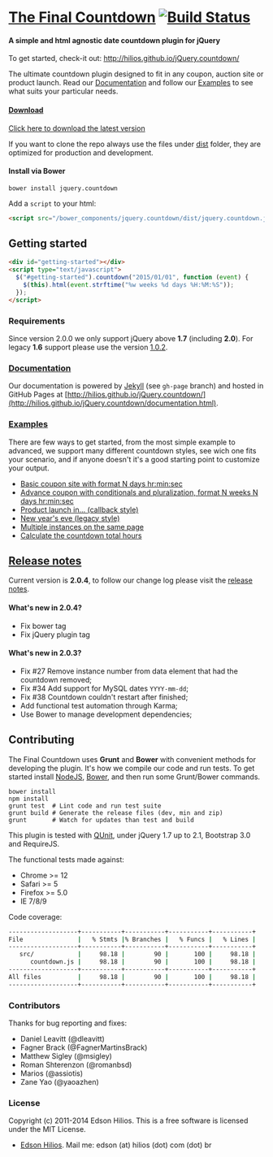 # [The Final Countdown](http://hilios.github.io/jQuery.countdown/) [![Build Status](https://travis-ci.org/hilios/jQuery.countdown.svg)](https://travis-ci.org/hilios/jQuery.countdown)

#### A simple and html agnostic date countdown plugin for jQuery

To get started, check-it out: http://hilios.github.io/jQuery.countdown/

The ultimate countdown plugin designed to fit in any coupon, auction site or product launch. Read our [Documentation](http://hilios.github.io/jQuery.countdown/documentation.html) and follow our [Examples](http://hilios.github.io/jQuery.countdown/examples.html) to see what suits your particular needs.

#### [Download](https://github.com/hilios/jQuery.countdown/releases/download/2.0.4/jquery.countdown-2.0.4.zip)

[Click here to download the latest version](https://github.com/hilios/jQuery.countdown/releases/download/2.0.4/jquery.countdown-2.0.4.zip)

If you want to clone the repo always use the files under [dist](https://github.com/hilios/jQuery.countdown/tree/master/dist) folder, they are optimized for production and development.

#### Install via Bower

```
bower install jquery.countdown
```

Add a `script` to your html:

```html
<script src="/bower_components/jquery.countdown/dist/jquery.countdown.js"></script>
```

## Getting started

```html
<div id="getting-started"></div>
<script type="text/javascript">
  $("#getting-started").countdown("2015/01/01", function (event) {
    $(this).html(event.strftime("%w weeks %d days %H:%M:%S"));
  });
</script>
```

### Requirements

Since version 2.0.0 we only support jQuery above **1.7** (including **2.0**). For legacy **1.6** support please use the version [1.0.2](https://github.com/hilios/jQuery.countdown/releases/download/1.0.2/jquery.countdown-1.0.2.zip).

### [Documentation](http://hilios.github.io/jQuery.countdown/documentation.html)

Our documentation is powered by [Jekyll](http://jekyllrb.com/) (see `gh-page` branch) and hosted in GitHub Pages at [http://hilios.github.io/jQuery.countdown/](http://hilios.github.io/jQuery.countdown/documentation.html).

### [Examples](http://hilios.github.io/jQuery.countdown/examples.html)

There are few ways to get started, from the most simple example to advanced, we support many different countdown styles, see wich one fits your scenario, and if anyone doesn't it's a good starting point to customize your output.

- [Basic coupon site with format N days hr:min:sec](http://hilios.github.io/jQuery.countdown/examples/basic-coupon-site.html)
- [Advance coupon with conditionals and pluralization, format N weeks N days hr:min:sec](http://hilios.github.io/jQuery.countdown/examples/advanced-coupon-site.html)
- [Product launch in... (callback style)](http://hilios.github.io/jQuery.countdown/examples/website-launch.html)
- [New year's eve (legacy style)](http://hilios.github.io/jQuery.countdown/examples/legacy-style.html)
- [Multiple instances on the same page](http://hilios.github.io/jQuery.countdown/examples/multiple-instances.html)
- [Calculate the countdown total hours](http://hilios.github.io/jQuery.countdown/examples/show-total-hours.html)

## [Release notes](https://github.com/hilios/jQuery.countdown/releases)

Current version is **2.0.4**, to follow our change log please visit the [release notes](https://github.com/hilios/jQuery.countdown/releases).

#### What's new in 2.0.4?

- Fix bower tag
- Fix jQuery plugin tag

#### What's new in 2.0.3?

- Fix #27 Remove instance number from data element that had the countdown removed;
- Fix #34 Add support for MySQL dates `YYYY-mm-dd`;
- Fix #38 Countdown couldn't restart after finished;
- Add functional test automation through Karma;
- Use Bower to manage development dependencies;

## Contributing

The Final Countdown uses **Grunt** and **Bower** with convenient methods for developing the plugin. It's how we compile our code and run tests. To get started install [NodeJS](http://nodejs.org/), [Bower](http://bower.io/), and then run some Grunt/Bower commands.

```shell
bower install
npm install
grunt test  # Lint code and run test suite
grunt build # Generate the release files (dev, min and zip)
grunt       # Watch for updates than test and build
```

This plugin is tested with [QUnit](http://qunitjs.com/), under jQuery 1.7 up to 2.1, Bootstrap 3.0 and RequireJS.

The functional tests made against:

- Chrome >= 12
- Safari >= 5
- Firefox >= 5.0
- IE 7/8/9

Code coverage:

```sh
-------------------+-----------+-----------+-----------+-----------+
File               |   % Stmts |% Branches |   % Funcs |   % Lines |
-------------------+-----------+-----------+-----------+-----------+
   src/            |     98.18 |        90 |       100 |     98.18 |
      countdown.js |     98.18 |        90 |       100 |     98.18 |
-------------------+-----------+-----------+-----------+-----------+
All files          |     98.18 |        90 |       100 |     98.18 |
-------------------+-----------+-----------+-----------+-----------+
```

### Contributors

Thanks for bug reporting and fixes:

- Daniel Leavitt (@dleavitt)
- Fagner Brack (@FagnerMartinsBrack)
- Matthew Sigley (@msigley)
- Roman Shterenzon (@romanbsd)
- Marios (@assiotis)
- Zane Yao (@yaoazhen)

### License

Copyright (c) 2011-2014 Edson Hilios. This is a free software is licensed under the MIT License.

- [Edson Hilios](http://edson.hilios.com.br). Mail me: edson (at) hilios (dot) com (dot) br
